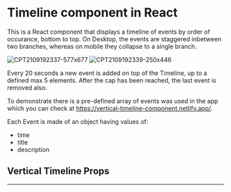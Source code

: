 # Timeline component in React

This is a React component that displays a timeline of events by order of occurance, bottom to top. On Desktop, the events are staggered inbetween two branches, whereas on mobile they collapse to a single branch.

![CPT2109192337-577x677](https://user-images.githubusercontent.com/64317827/133946169-a46bb755-5b91-434b-ae80-0caec1dd34c4.png)
![CPT2109192339-250x446](https://user-images.githubusercontent.com/64317827/133946188-1bdcb09b-7c1d-400c-b21a-7b881c93d741.png)


Every 20 seconds a new event is added on top of the Timeline, up to a defined max 5 elements. After the cap has been reached, the last event is removed also.

To demonstrate there is a pre-defined array of events was used in the app which you can check at https://vertical-timeline-component.netlify.app/.

Each Event is made of an object having values of:
- time
- title
- description

## Vertical Timeline Props
-----
